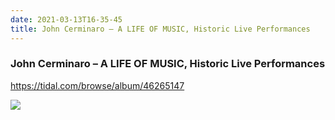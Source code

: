 ```yaml
---
date: 2021-03-13T16-35-45
title: John Cerminaro – A LIFE OF MUSIC, Historic Live Performances
---
```

### John Cerminaro – A LIFE OF MUSIC, Historic Live Performances
https://tidal.com/browse/album/46265147

![](dayone-moment://0F52992CB61E4ECD8E14A63D67733A6A)
